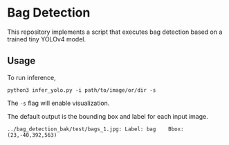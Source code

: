 # Bag Detection

This repository implements a script that executes bag detection based on a trained tiny YOLOv4 model.

## Usage
To run inference,
```
python3 infer_yolo.py -i path/to/image/or/dir -s
```
The `-s` flag will enable visualization.

The default output is the bounding box and label for each input image.

```
../bag_detection_bak/test/bags_1.jpg: Label: bag	Bbox: (23,-40,392,563)
```

